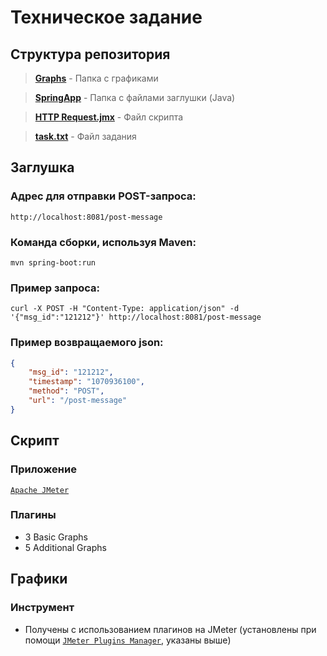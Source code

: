 # Техническое задание




## **Структура репозитория**
> **[Graphs](https://github.com/Lamardo43/JMeter_Test_Load_11.10.2023/tree/master/Graphs)** - Папка с графиками

> **[SpringApp](https://github.com/Lamardo43/JMeter_Test_Load_11.10.2023/tree/master/SpringApp)** - Папка с файлами заглушки (Java)

> **[HTTP Request.jmx](https://github.com/Lamardo43/JMeter_Test_Load_11.10.2023/blob/master/HTTP%20Request.jmx)** - Файл скрипта

> **[task.txt](https://github.com/Lamardo43/JMeter_Test_Load_11.10.2023/blob/master/task.txt)** - Файл задания


## **Заглушка**
### **Адрес для отправки POST-запроса:**

`http://localhost:8081/post-message`

### **Команда сборки, используя Maven:**

`mvn spring-boot:run`


### **Пример запроса:**

`curl -X POST -H "Content-Type: application/json" -d '{"msg_id":"121212"}' http://localhost:8081/post-message`


### **Пример возвращаемого json:**

```json
{
    "msg_id": "121212",
    "timestamp": "1070936100",
    "method": "POST",
    "url": "/post-message"
}
```

## Скрипт
### Приложение
[`Apache JMeter`](https://jmeter.apache.org/)

### Плагины
- 3 Basic Graphs
- 5 Additional Graphs

## Графики
### Инструмент
 - Получены с использованием плагинов на JMeter (установлены при помощи [`JMeter Plugins Manager`](https://jmeter-plugins.org/wiki/PluginsManager/), указаны выше)
 

